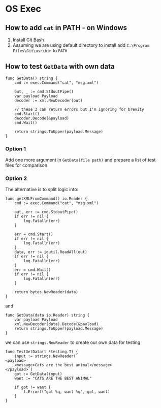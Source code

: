 # OS Exec

## How to add `cat` in PATH - on Windows

1. Install Git Bash
2. Assuming we are using default directory to install add `C:\Program Files\Git\usr\bin` to `PATH`

## How to test `GetData` with own data

```
func GetData() string {
	cmd := exec.Command("cat", "msg.xml")

	out, _ := cmd.StdoutPipe()
	var payload Payload
	decoder := xml.NewDecoder(out)

	// these 3 can return errors but I'm ignoring for brevity
	cmd.Start()
	decoder.Decode(&payload)
	cmd.Wait()

	return strings.ToUpper(payload.Message)
}
```

### Option 1

Add one more argument in `GetData(file path)` and prepare a list of test files for comparison.

### Option 2

The alternative is to split logic into:

```
func getXMLFromCommand() io.Reader {
	cmd := exec.Command("cat", "msg.xml")

	out, err := cmd.StdoutPipe()
	if err != nil {
		log.Fatalln(err)
	}

	err = cmd.Start()
	if err != nil {
		log.Fatalln(err)
	}
	data, err := ioutil.ReadAll(out)
	if err != nil {
		log.Fatalln(err)
	}
	err = cmd.Wait()
	if err != nil {
		log.Fatalln(err)
	}

	return bytes.NewReader(data)
}

```

and

```
func GetData(data io.Reader) string {
	var payload Payload
	xml.NewDecoder(data).Decode(&payload)
	return strings.ToUpper(payload.Message)
}
```

we can use `strings.NewReader` to create our own data for testing

```
func TestGetData(t *testing.T) {
	input := strings.NewReader(`
<payload>
	<message>Cats are the best animal</message>
</payload>`)
	got := GetData(input)
	want := "CATS ARE THE BEST ANIMAL"

	if got != want {
		t.Errorf("got %q, want %q", got, want)
	}
}

```